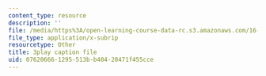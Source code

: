 ```yaml
---
content_type: resource
description: ''
file: /media/https%3A/open-learning-course-data-rc.s3.amazonaws.com/16-412j-cognitive-robotics-spring-2016/076206661295513bb40420471f455cce_I2uSCTUHsUI.vtt
file_type: application/x-subrip
resourcetype: Other
title: 3play caption file
uid: 07620666-1295-513b-b404-20471f455cce
---
```

